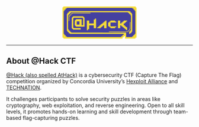<p align="center"><a href="https://athackctf.com" target="_blank">
<img src="https://raw.githubusercontent.com/athack-ctf/.github/refs/heads/main/profile/LOGO.png" width="200"></a>
</p>

---

## About @Hack CTF

[@Hack (also spelled AtHack)](https://athackctf.com/) is a cybersecurity CTF (Capture The Flag) competition organized 
by Concordia University’s [Hexploit Alliance](https://hexploit-alliance.com) and [TECHNATION](https://technationcanada.ca/en/).

It challenges participants to solve security puzzles in areas like cryptography, web exploitation, and reverse
engineering. Open to all skill levels, it promotes hands-on learning and skill development through team-based flag-capturing puzzles.
